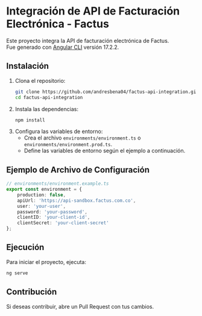 # Integración de API de Facturación Electrónica - Factus

Este proyecto integra la API de facturación electrónica de Factus.  
Fue generado con [Angular CLI](https://github.com/angular/angular-cli) versión 17.2.2.

## Instalación

1. Clona el repositorio:
   ```sh
   git clone https://github.com/andresbena04/factus-api-integration.git
   cd factus-api-integration
   ```
2. Instala las dependencias:
   ```sh
   npm install
   ```
3. Configura las variables de entorno:
   - Crea el archivo `environments/environment.ts` o `environments/environment.prod.ts`.
   - Define las variables de entorno según el ejemplo a continuación.

## Ejemplo de Archivo de Configuración

```ts
// environments/environment.example.ts
export const environment = {
    production: false,
    apiUrl: 'https://api-sandbox.factus.com.co',
    user: 'your-user',
    password: 'your-password',
    clientID: 'your-client-id',
    clientSecret: 'your-client-secret'
};
```

## Ejecución

Para iniciar el proyecto, ejecuta:  
```sh
ng serve
```

## Contribución

Si deseas contribuir, abre un Pull Request con tus cambios.

